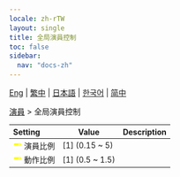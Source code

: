 ```yaml
---
locale: zh-rTW
layout: single
title: 全局演員控制
toc: false
sidebar:
  nav: "docs-zh"
---
```

[Eng](/dancexr/menu/2025.4/actors/global_actor_control) | [繁中](/tw/dancexr/menu/2025.4/actors/global_actor_control) | [日本語](/jp/dancexr/menu/2025.4/actors/global_actor_control) | [한국어](/kr/dancexr/menu/2025.4/actors/global_actor_control) | [简中](/zh/dancexr/menu/2025.4/actors/global_actor_control)

[演員](../menu#演員) > 全局演員控制



| Setting | Value | Description |
| :--- | --- | :--- |
|<nobr> ![slider icon](/images/icon/ic_slider.png)  演員比例</nobr>| [1] (0.15 ~ 5) | 
|<nobr> ![slider icon](/images/icon/ic_slider.png)  動作比例</nobr>| [1] (0.5 ~ 1.5) | 
